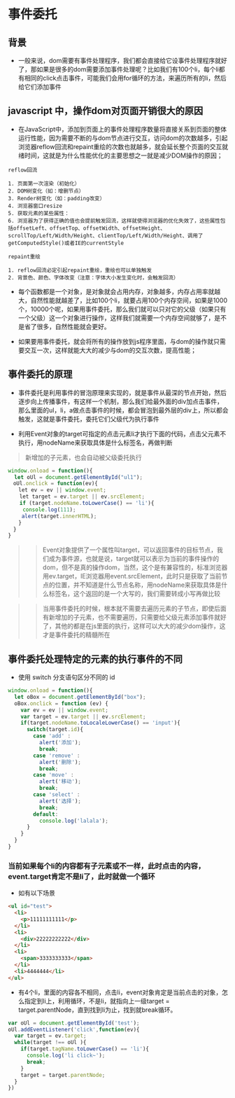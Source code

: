 # 事件委托

## 背景
- 一般来说，dom需要有事件处理程序，我们都会直接给它设事件处理程序就好了，那如果是很多的dom需要添加事件处理呢？比如我们有100个li，每个li都有相同的click点击事件，可能我们会用for循环的方法，来遍历所有的li，然后给它们添加事件

## javascript 中，操作dom对页面开销很大的原因

- 在JavaScript中，添加到页面上的事件处理程序数量将直接关系到页面的整体运行性能，因为需要不断的与dom节点进行交互，访问dom的次数越多，引起浏览器reflow回流和repaint重绘的次数也就越多，就会延长整个页面的交互就绪时间，这就是为什么性能优化的主要思想之一就是减少DOM操作的原因；
```
reflow回流

1. 页面第一次渲染（初始化）
2. DOM树变化（如：增删节点）
3. Render树变化（如：padding改变）
4. 浏览器窗口resize
5. 获取元素的某些属性：
6. 浏览器为了获得正确的值也会提前触发回流，这样就使得浏览器的优化失效了，这些属性包括offsetLeft、offsetTop、offsetWidth、offsetHeight、 scrollTop/Left/Width/Height、clientTop/Left/Width/Height、调用了getComputedStyle()或者IE的currentStyle
```

```
repaint重绘

1. reflow回流必定引起repaint重绘，重绘也可以单独触发
2. 背景色、颜色、字体改变（注意：字体大小发生变化时，会触发回流）
```


- 每个函数都是一个对象，是对象就会占用内存，对象越多，内存占用率就越大，自然性能就越差了，比如100个li，就要占用100个内存空间，如果是1000个，10000个呢，如果用事件委托，那么我们就可以只对它的父级（如果只有一个父级）这一个对象进行操作，这样我们就需要一个内存空间就够了，是不是省了很多，自然性能就会更好。

- 如果要用事件委托，就会将所有的操作放到js程序里面，与dom的操作就只需要交互一次，这样就能大大的减少与dom的交互次数，提高性能；

## 事件委托的原理
- 事件委托是利用事件的冒泡原理来实现的，就是事件从最深的节点开始，然后逐步向上传播事件，有这样一个机制，那么我们给最外面的div加点击事件，那么里面的ul，li，a做点击事件的时候，都会冒泡到最外层的div上，所以都会触发，这就是事件委托，委托它们父级代为执行事件

- 利用Event对象的target可指定的点击元素li才执行下面的代码，点击父元素不执行，用nodeName来获取具体是什么标签名，再做判断

> 新增加的子元素，也会自动被父级委托执行
```javascript
window.onload = function(){
  let oUl = document.getElementById("ul1");
　oUl.onclick = function(ev){
　　let ev = ev || window.event;
  　let target = ev.target || ev.srcElement;
　  if (target.nodeName.toLowerCase() == 'li'){
　   console.log(111);
　　 alert(target.innerHTML);
　　}
　}
}
```
>> Event对象提供了一个属性叫target，可以返回事件的目标节点，我们成为事件源，也就是说，target就可以表示为当前的事件操作的dom，但不是真的操作dom，当然，这个是有兼容性的，标准浏览器用ev.target，IE浏览器用event.srcElement，此时只是获取了当前节点的位置，并不知道是什么节点名称，用nodeName来获取具体是什么标签名，这个返回的是一个大写的，我们需要转成小写再做比较

>> 当用事件委托的时候，根本就不需要去遍历元素的子节点，即使后面有新增加的子元素，也不需要遍历，只需要给父级元素添加事件就好了，其他的都是在js里面的执行，这样可以大大的减少dom操作，这才是事件委托的精髓所在

## 事件委托处理特定的元素的执行事件的不同
- 使用 switch 分支语句区分不同的 id
```javascript
window.onload = function(){
  let oBox = document.getElementById("box");
  oBox.onclick = function (ev) {
    var ev = ev || window.event;
    var target = ev.target || ev.srcElement;
    if(target.nodeName.toLocaleLowerCase() == 'input'){
      switch(target.id){
        case 'add' :
          alert('添加');
          break;
        case 'remove' :
          alert('删除');
          break;
        case 'move' :
          alert('移动');
          break;
        case 'select' :
          alert('选择');
          break;
        default:
          console.log('lalala');
      }
    }
  }
}
```

### 当前如果每个li的内容都有子元素或不一样，此时点击的内容，event.target肯定不是li了，此时就做一个循环
- 如有以下场景
```html
<ul id="test">
  <li>
    <p>11111111111</p>
  </li>
  <li>
    <div>22222222222</div>
  </li>
  <li>
    <span>3333333333</span>
  </li>
  <li>4444444</li>
</ul>
```
- 有4个li，里面的内容各不相同，点击li，event对象肯定是当前点击的对象，怎么指定到li上，利用循环，不是li，就指向上一级target = target.parentNode，直到找到li为止，找到就break循环。

```javascript
var oUl = document.getElementById('test');
oUl.addEventListener('click',function(ev){
  var target = ev.target;
  while(target !== oUl ){
    if(target.tagName.toLowerCase() == 'li'){
      console.log('li click~');
      break;
    }
    target = target.parentNode;
  }
})
```